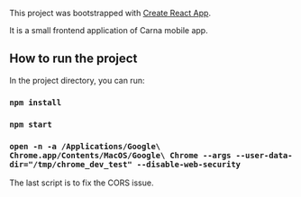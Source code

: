

This project was bootstrapped with [Create React App](https://github.com/facebook/create-react-app).

It is a small frontend application of Carna mobile app.

## How to run the project

In the project directory, you can run:

### `npm install`
### `npm start`
### `open -n -a /Applications/Google\ Chrome.app/Contents/MacOS/Google\ Chrome --args --user-data-dir="/tmp/chrome_dev_test" --disable-web-security` 

The last script is to fix the CORS issue.

